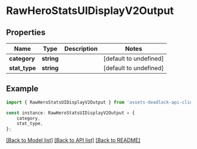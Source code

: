 # RawHeroStatsUIDisplayV2Output


## Properties

Name | Type | Description | Notes
------------ | ------------- | ------------- | -------------
**category** | **string** |  | [default to undefined]
**stat_type** | **string** |  | [default to undefined]

## Example

```typescript
import { RawHeroStatsUIDisplayV2Output } from 'assets-deadlock-api-client';

const instance: RawHeroStatsUIDisplayV2Output = {
    category,
    stat_type,
};
```

[[Back to Model list]](../README.md#documentation-for-models) [[Back to API list]](../README.md#documentation-for-api-endpoints) [[Back to README]](../README.md)
